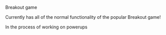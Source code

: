 Breakout game

Currently has all of the normal functionality of the popular Breakout game!


In the process of working on powerups

